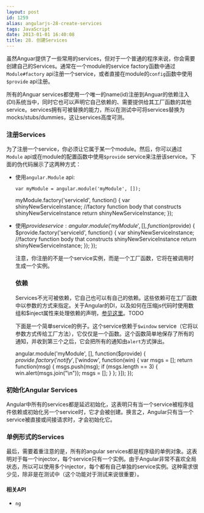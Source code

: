 ```yaml
---
layout: post
id: 1259
alias: angularjs-28-create-services
tags: JavaScript
date: 2013-01-01 16:40:08
title: 28. 创建Services
---
```


虽然Anguar提供了一些常用的services，但对于一个普通的程序来说，你会需要创建自己的Services。通常在一个module的service factory函数中通过`Module#factory` api注册一个service，或者直接在module的`config`函数中使用`$provide` api注册。

所有的Anguar services都使用一个唯一的name(id)注册到Anguar的依赖注入(DI)系统当中，同时它也可以声明它自己依赖的、需要提供给其工厂函数的其他service。services拥有可被替换的能力，所以在测试中可将services替换为mocks/stubs/dummies，这让services高度可测。

### 注册Services

为了注册一个service，你必须让它属于某一个module。然后，你可以通过`Module` api或在module的配置函数中使用`$provide` service来注册该service。下面的伪代码展示了这两种方式：

*   使用`angular.Module` api:

        var myModule = angular.module('myModule', []);
    myModule.factory('serviceId', function() {
    var shinyNewServiceInstance;
    //factory function body that constructs shinyNewServiceInstance
    return shinyNewServiceInstance;
    });

*   使用$provide service:
    angular.module('myModule', [], function($provide) {
    $provide.factory('serviceId', function() {
      var shinyNewServiceInstance;
      //factory function body that constructs shinyNewServiceInstance
      return shinyNewServiceInstance;
    });
    });

    注意，你注册的不是一个service实例，而是一个工厂函数，它将在被调用时生成一个实例。

    ### 依赖

    Services不光可被依赖，它自己也可以有自己的依赖。这些依赖可在工厂函数中以参数的方式来指定。关于Angular的DI，以及如何在压缩js代码时使用数组和$inject属性来处理依赖的声明，[参见这里](http://shuzu.org:9000/angularjs/books/angular-dev-guide/articles/di)。TODO

    下面是一个简单service的例子。这个service依赖于`$window` service（它将以参数方式传给工厂方法），它仅仅是一个函数。这个函数简单地保存了所有的通知，并收到第三个之后，它会把所有的通知由`alert`方式弹出。

    angular.module('myModule', [], function($provide) {
      $provide.factory('notify', ['$window', function(win) {
        var msgs = [];
        return function(msg) {
          msgs.push(msg);
          if (msgs.length == 3) {
            win.alert(msgs.join("\n"));
            msgs = [];
          }
        };
      }]);
    });

### 初始化Angular Services

Angular中所有的services都是延迟初始化，这表明只有当一个service被程序组件依赖或初始化另一个service时，它才会被创建。换言之，Angular只有当一个service被直接或间接请求时，才会初始化它。

### 单例形式的Services

最后，需要着重注意的是，所有的angular services都是程序级的单例对象。这表明对于每一个injector，每个service只有一个实例。由于Angular非常不喜欢全局状态，所以可以使用多个injector，每个都有自己单独的service实例。这种需求很少见，除非是在测试中（这个功能对于测试来说很重要）。

#### 相关API

*   `ng`
